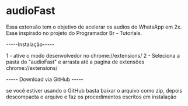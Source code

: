 # audioFast
 Essa extensão tem o objetivo de acelerar os audios do WhatsApp em 2x. 
 Esse inspirado no projeto do Programador Br - Tutoriais.

 -----Instalação-----
 
 1 - ative o modo desenvolvedor no chrome://extensions/
 2 - Seleciona a pasta do "audioFast" e arrasta até a pagina de extensões chrome://extensions/

 ----- Download via GitHub -----
 
 se você estiver usando o GitHub basta baixar o arquivo como zip, depois descompacta o arquivo
e faz os procedimentos escritos em instalação
